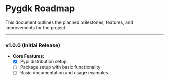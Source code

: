 # Pygdk Roadmap

This document outlines the planned milestones, features, and improvements for the project.

---

### **v1.0.0 (Initial Release)**

- **Core Features:**
  - [x] Pypi distribution setup
  - [ ] Package setup with basic functionality
  - [ ] Basic documentation and usage examples